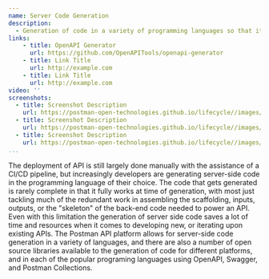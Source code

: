 ```yaml
---
name: Server Code Generation
description: 
  - Generation of code in a variety of programming languages so that it can be used on the server for the deployment and deliver of APIs, providing code stubs that help reduce the repetitive work for developers.
links:
    - title: OpenAPI Generator
      url: https://github.com/OpenAPITools/openapi-generator
    - title: Link Title
      url: http://example.com
    - title: Link Title
      url: http://example.com            
video: ''
screenshots:
  - title: Screenshot Description
    url: https://postman-open-technologies.github.io/lifecycle//images/postman-screenshot.png          
  - title: Screenshot Description
    url: https://postman-open-technologies.github.io/lifecycle//images/postman-screenshot.png  
  - title: Screenshot Description
    url: https://postman-open-technologies.github.io/lifecycle//images/postman-screenshot.png   
...
```

The deployment of API is still largely done manually with the assistance of a CI/CD pipeline, but increasingly developers are generating server-side code in the programming language of their choice. The code that gets generated is rarely complete in that it fully works at time of generation, with most just tackling much of the redundant work in assembling the scaffolding, inputs, outputs, or the "skeleton" of the back-end code needed to power an API. Even with this limitation the generation of server side code saves a lot of time and resources when it comes to developing new, or iterating upon existing APIs. The Postman API platform allows for server-side code generation in a variety of languages, and there are also a number of open source libraries available to the generation of code for different platforms, and in each of the popular programing languages using OpenAPI, Swagger, and Postman Collections.
